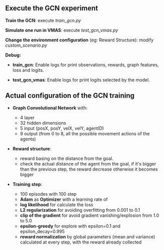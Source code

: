 ## Execute the GCN experiment

**Train the GCN**: execute *train_gcn.py*

**Simulate one run in VMAS**: execute *test_gcn_vmas.py*

**Change the environment configuration** (eg: Reward Structure): modify *custom_scenario.py*

**Debug:**

- **train_gcn**: Enable logs for print observations, rewards, graph features, loss and logits.

- **test_gcn_vmas**: Enable logs for print logits selected by the model.

## Actual configuration of the GCN training

- **Graph Convolutional Network** with:

    - 4 layer
    - 32 hidden dimensions
    - 5 input (posX, posY, velX, velY, agentID)
    - 9 output (from 0 to 8, all the possible movement actions of the agents)
	


- **Reward structure**:
	- reward basing on the distance from the goal.
	- check the actual distance of the agent from the goal, if it's bigger than the previous step, the reward decrease otherwise it becomes bigger

- **Training step**:
    - 100 episodes with 100 step
    - **Adam** as **Optimizer** with a learning rate of
	- **log likelihood** for calculate the loss
	- **L2 regularization** for avoiding overfitting from 0.001 to 0.1
	- **clip of the gradient** for avoid gradient vanishing/explosion from 1.0 to 5.0
	- **epsilon-greedy** for explore with epsilon=0.1 and epsilon_decay=0.995
	- **reward normalization** by global parameters (mean and variance) calculated at every step, with the reward already collected
